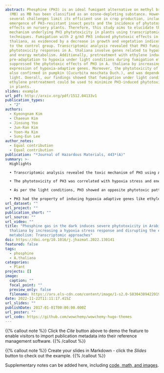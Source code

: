 ```yaml
---
abstract: Phosphine (PH3) is an ideal fumigant alternative on methyl bromide
  (MB) as MB has been classified as an ozone-depleting substance. However,
  several challenges limit its efficient use in crop production, including the
  emergence of PH3-resistant insect pests and the incidence of phytotoxic
  effects on nursery plants. Therefore, this study aims to elucidate the
  mechanism underlying PH3 phytotoxicity in plants using transcriptomic
  techniques. Fumigation with 2 g/m3 PH3 induced phytotoxic effects in A.
  thaliana, as evidenced by a decrease in growth and vegetation indices compared
  to the control group. Transcriptomic analysis revealed that PH3 fumigation
  phytotoxicity responses in A. thaliana involve genes related to hypoxia stress
  and energy metabolism. Additionally, pretreatment with ethylene induced
  pre-adaptation to hypoxia under light conditions during fumigation effectively
  suppressed the phytotoxic effects of PH3 in A. thaliana by increasing the
  expression of hypoxia-adaptive genes. Moreover, the phytotoxicity of PH3 was
  also confirmed in pumpkin (Cucurbita moschata Duch.), and was dependent on
  light. Overall, our findings showed that fumigation under light conditions and
  ethylene pretreatment could be used to minimize PH3-induced phytotoxic effects
  in plants.
slides: example
url_pdf: http://arxiv.org/pdf/1512.04133v1
publication_types:
  - "2"
authors:
  - Kyeongnam Kim
  - Chaeeun Kim
  - Jinsung Yoo
  - Jun-Ran Kim
  - Yoon-Ha Kim
  - Sung-Eun Lee
author_notes:
  - Equal contribution
  - Equal contribution
publication: "*Journal of Hazardous Materials, 443*(A)"
summary: >-
  Highlights

  • Transcriptomic analysis revealed the toxic mechanism of PH3 using A. thaliana.

  • The phytotoxicity of PH3 was correlated with hypoxia stress and energy metabolism.

  • As per the light conditions, PH3 showed an opposite phytotoxic pattern.

  • PH3 had the property of inducing hypoxia adaptive genes like ethylene.
url_dataset: ""
url_project: ""
publication_short: ""
url_source: ""
url_video: ""
title: "Phosphine gas in the dark induces severe phytotoxicity in Arabidopsis
  thaliana by increasing a hypoxia stress response and disrupting the energy
  metabolism: Transcriptomic approaches"
doi: https://doi.org/10.1016/j.jhazmat.2022.130141
featured: false
tags:
  - phosphine
  - A.thaliana
categories:
  - Plant
projects: []
image:
  caption: ""
  focal_point: ""
  preview_only: false
  filename: https://ars.els-cdn.com/content/image/1-s2.0-S0304389422019355-ga1.jpg
date: 2022-11-22T11:11:17.415Z
url_slides: ""
publishDate: 2017-01-01T00:00:00.000Z
url_poster: ""
url_code: https://github.com/wowchemy/wowchemy-hugo-themes
---
```


{{% callout note %}}
Click the *Cite* button above to demo the feature to enable visitors to import publication metadata into their reference management software.
{{% /callout %}}

{{% callout note %}}
Create your slides in Markdown - click the *Slides* button to check out the example.
{{% /callout %}}

Supplementary notes can be added here, including [code, math, and images](https://wowchemy.com/docs/writing-markdown-latex/).
